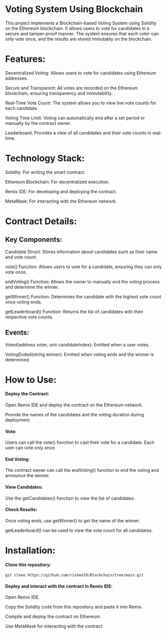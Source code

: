 # Voting System Using Blockchain

This project implements a Blockchain-based Voting System using Solidity on the Ethereum blockchain. It allows users to vote for candidates in a secure and tamper-proof manner. The system ensures that each voter can only vote once, and the results are stored immutably on the blockchain.

# Features:
Decentralized Voting: Allows users to vote for candidates using Ethereum addresses.

Secure and Transparent: All votes are recorded on the Ethereum blockchain, ensuring transparency and immutability.

Real-Time Vote Count: The system allows you to view live vote counts for each candidate.

Voting Time Limit: Voting can automatically end after a set period or manually by the contract owner.

Leaderboard: Provides a view of all candidates and their vote counts in real-time.

# Technology Stack:
Solidity: For writing the smart contract.

Ethereum Blockchain: For decentralized execution.

Remix IDE: For developing and deploying the contract.

MetaMask: For interacting with the Ethereum network.

# Contract Details:
## Key Components:
Candidate Struct: Stores information about candidates such as their name and vote count.

vote() Function: Allows users to vote for a candidate, ensuring they can only vote once.

endVoting() Function: Allows the owner to manually end the voting process and determine the winner.

getWinner() Function: Determines the candidate with the highest vote count once voting ends.

getLeaderboard() Function: Returns the list of candidates with their respective vote counts.

## Events:
Voted(address voter, uint candidateIndex): Emitted when a user votes.

VotingEnded(string winner): Emitted when voting ends and the winner is determined.

# How to Use:
#### Deploy the Contract:

Open Remix IDE and deploy the contract on the Ethereum network.

Provide the names of the candidates and the voting duration during deployment.

#### Vote:

Users can call the vote() function to cast their vote for a candidate. Each user can vote only once.

#### End Voting:

The contract owner can call the endVoting() function to end the voting and announce the winner.

#### View Candidates:

Use the getCandidates() function to view the list of candidates.

#### Check Results:

Once voting ends, use getWinner() to get the name of the winner.

getLeaderboard() can be used to view the vote count for all candidates.

# Installation:
#### Clone this repository:


`git clone https://github.com/rishee10/Blockchain/tree/main.git`

#### Deploy and interact with the contract in Remix IDE:

Open Remix IDE.

Copy the Solidity code from this repository and paste it into Remix.

Compile and deploy the contract on Ethereum.

Use MetaMask for interacting with the contract.

